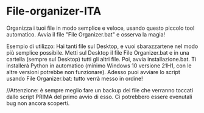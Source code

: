 # File-organizer-ITA
Organizza i tuoi file in modo semplice e veloce, usando questo piccolo tool automatico.
Avvia il file "File Organizer.bat" e osserva la magia!

Esempio di utilizzo:
  Hai tanti file sul Desktop, e vuoi sbarazzartene nel modo più semplice possibile. Metti sul Desktop il file File Organizer.bat e in una cartella (sempre sul Desktop) tutti gli altri file. Poi, avvia installazione.bat. Ti installerà Python in automatico (minimo Windows 10 versione 21H1, con le altre versioni potrebbe non funzionare). Adesso puoi avviare lo script usando File Organizer.bat: tutto verrà messo in ordine!
 
 //Attenzione: è sempre meglio fare un backup dei file che verranno toccati dallo script PRIMA del primo avvio di esso. Ci potrebbero essere evenutali bug non ancora scoperti.
